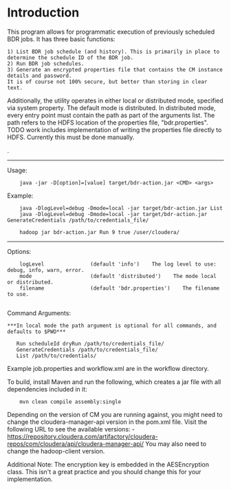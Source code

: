 Introduction
===========
This program allows for programmatic execution of previously scheduled BDR jobs. It has three basic functions:
```
1) List BDR job schedule (and history). This is primarily in place to determine the schedule ID of the BDR job.
2) Run BDR job schedules. 
3) Generate an encrypted properties file that contains the CM instance details and password. 
It is of course not 100% secure, but better than storing in clear text. 
```
Additionally, the utility operates in either local or distributed mode, specified via system property. The default mode is distributed. In distributed mode, every entry point must contain the path as part of the arguments list. The path refers to the HDFS location of the properties file, "bdr.properties". TODO work includes implementation of writing the properties file directly to HDFS. Currently this must be done manually.

. 

---

Usage:
```
    java -jar -D[option]=[value] target/bdr-action.jar <CMD> <args>
```

Example:
```
    java -DlogLevel=debug -Dmode=local -jar target/bdr-action.jar List 
    java -DlogLevel=debug -Dmode=local -jar target/bdr-action.jar GenerateCredentials /path/to/credentials_file/
    
    hadoop jar bdr-action.jar Run 9 true /user/cloudera/
```

---

Options:
```
    logLevel               (default 'info')    The log level to use: debug, info, warn, error.
    mode                   (default 'distributed')    The mode local or distributed.
    filename               (default 'bdr.properties')    The filename to use.
    
```
Command Arguments:
```
***In local mode the path argument is optional for all commands, and defaults to $PWD***

   Run scheduleId dryRun /path/to/credentials_file/
   GenerateCredentials /path/to/credentials_file/
   List /path/to/credentials/
```
Example job.properties and workflow.xml are in the workflow directory. 

To build, install Maven and run the following, which creates a jar file with all dependencies included in it:
```
    mvn clean compile assembly:single
```

Depending on the version of CM you are running against, you might need to change the cloudera-manager-api 
version in the pom.xml file. Visit the following URL to see the available versions:
    - https://repository.cloudera.com/artifactory/cloudera-repos/com/cloudera/api/cloudera-manager-api/
You may also need to change the hadoop-client version.

Additional Note:
The encryption key is embedded in the AESEncryption class. This isn't a great practice and you should change this for your implementation.
